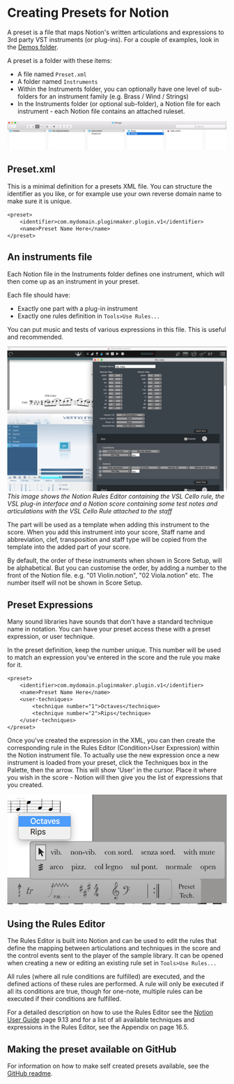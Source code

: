 Creating Presets for Notion
==========================
A preset is a file that maps Notion's written articulations and expressions to 3rd party VST instruments (or plug-ins). For a couple of examples, look in the [Demos folder](/Demos).

A preset is a folder with these items:

* A file named `Preset.xml`
* A folder named `Instruments`
* Within the Instruments folder, you can optionally have one level of sub-folders for an instrument family (e.g. Brass / Wind / Strings)
* In the Instruments folder (or optional sub-folder), a Notion file for each instrument - each Notion file contains an attached ruleset.

![Preset folder](/Documentation/Screenshots/preset_folder_setup.png?raw=true "Presets Folder")


Preset.xml
----------
This is a minimal definition for a presets XML file. You can structure the identifier as you like, or for example use your own reverse domain name to make sure it is unique. 

    <preset>
        <identifier>com.mydomain.pluginmaker.plugin.v1</identifier>
        <name>Preset Name Here</name>
    </preset>


An instruments file
-------------------
Each Notion file in the Instruments folder defines one instrument, which will then come up as an instrument in your preset.

Each file should have:

* Exactly one part with a plug-in instrument
* Exactly one rules definition in `Tools>Use Rules...`

You can put music and tests of various expressions in this file. This is useful and recommended.

![Notion file with Rule](/Documentation/Screenshots/rules_editor.png?raw=true "Notion file with Rule" )
*This image shows the Notion Rules Editor containing the VSL Cello rule, the VSL plug-in interface and a Notion score containing some test notes and articulations with the VSL Cello Rule attached to the staff*

The part will be used as a template when adding this instrument to the score. When you add this instrument into your score, Staff name and abbreviation, clef, transposition and staff type will be copied from the template into the added part of your score.

By default, the order of these instruments when shown in Score Setup, will be alphabetical. But you can customise the order, by adding a number to the front of the Notion file. e.g. "01 Violin.notion", "02 Viola.notion" etc. The number itself will not be shown in Score Setup.


Preset Expressions
------------------------
Many sound libraries have sounds that don't have a standard technique name in notation. You can have your preset access these with a preset expression, or user technique.

In the preset definition, keep the number unique. This number will be used to match an expression you've entered in the score and the rule you make for it.

    <preset>
        <identifier>com.mydomain.pluginmaker.plugin.v1</identifier>
        <name>Preset Name Here</name>
        <user-techniques>
            <technique number="1">Octaves</technique>
            <technique number="2">Rips</technique>
        </user-techniques>
    </preset>

Once you've created the expression in the XML, you can then create the corresponding rule in the Rules Editor (Condition>User Expression) within the Notion instrument file. To actually use the new expression once a new instrument is loaded from your preset, click the Techniques box in the Palette, then the arrow. This will show 'User' in the cursor. Place it where you wish in the score - Notion will then give you the list of expressions that you created.

![Preset Expressions](/Documentation/Screenshots/preset_expression.png?raw=true "Preset Expressions")


Using the Rules Editor
----------------------
The Rules Editor is built into Notion and can be used to edit the rules that define the mapping between articulations and techniques in the score and the control events sent to the player of the sample library. It can be opened when creating a new or editing an existing rule set in `Tools>Use Rules...` 

All rules (where all rule conditions are fulfilled) are executed, and the defined actions of these rules are performed. A rule will only be executed if all its conditions are true, though for one-note, multiple rules can be executed if their conditions are fulfilled.

For a detailed description on how to use the Rules Editor see the [Notion User Guide](/Documentation/Notion%206.3%20User%20Guide.pdf) page 9.13 and for a list of all available techniques and expressions in the Rules Editor, see the Appendix on page 16.5.


Making the preset available on GitHub
-------------------------------------
For information on how to make self created presets available, see the [GitHub readme](/Documentation/Using%20GitHub.md).
